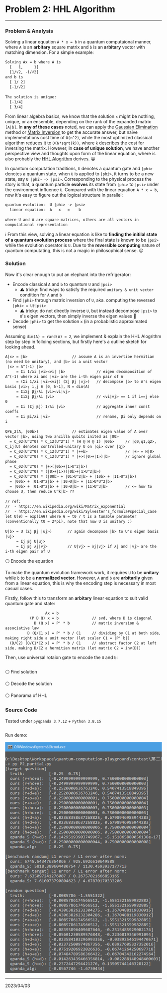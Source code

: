 # Problem 2: HHL Algorithm

----

### Problem & Analysis

Solving a linear equation `A * x = b` in a quantum computaional manner, where `A` is an **arbitary** square matrix and `b` is an **arbitary** vector with matching dimension. For a simple example:

```
Solving Ax = b where A is
  [   1,     1]
  [1/√2, -1/√2]
and b is
  [ 1/ 2]
  [-1/√2]

The solution is unique:
  [-1/4]
  [ 3/4]
```

From linear algebra basics, we know that the solution `x` might be nothing, unique, or an ensemble, depending on the rank of the expanded matrix `[A|b]`. In **any of these cases** noted, we can apply the [Gaussian Elimination](https://en.wikipedia.org/wiki/Gaussian_elimination) method or [Matrix Inversion](https://en.wikipedia.org/wiki/Invertible_matrix) to get the accurate answer, but naive implementations cost time of `O(n^2)`, while the most optimized classical algorithm reduces it to `O(N*sqrt(k))`, where `k` describes the cost for inversing the matrix. However, in **case of unique solution**, we have another perspective view and thoughts upon form of the linear equation, where is also probably the [HHL Alogrithm](https://arxiv.org/abs/0811.3171) derives. 😀

In quantum computation traditions, `U` denotes a quantum gate and `|phi>` denotes a quantum state, when `U` is applied to `|phi>`, it turns to be a new state, say `U |phi> -> |psi>`. Corresponding to the physical process the story is that, a quantum particle **evolves** its state from `|phi>` to `|psi>` under the environment influence `U`. Compared with the linear equation `A * x = b`, now it's easy to figure out the logical structure in parallel:

```
quantum evolution:  U |phi> -> |psi>
  linear equation:  A   x   =    b

where U and A are square matrices, others are all vectors in computational representation
```

ℹ From this view, solving a linear equation is like to **finding the initilal state of a quantum evolution process** where the final state is known to be `|psi>` while the evolution operator is `U`. Due to the **reversible computing** nature of quantum computating, this is not a magic in philosophical sense. 😉


### Solution

Now it's clear enough to put an elephant into the refrigerator:

  - Encode classical `A` and `b` to quantum `U` and `|psi>`
    - ⚠ tricky: find ways to satisfy the required `unitary & unit vector` condition for `A` and `b`
  - Find `|phi>` through matrix inversion of `U`, aka. computing the reversed `|phi> = U†|psi>`
    - ⚠ tricky: do not directly inverse `U`, but instead decompose `|psi>` to `U`'s eigen vectors, then simply inverse the eigen values 🥴
  - Decode `|phi>` to get the solution `x` (in a probablistic approximated sense)

Assuming `dim(A) = rand(A) = 2`, we implement & explain the HHL Alogrithm step by step in folloing sections, but firstly here's a outline sketch for looking ahead.

```
A|x> = |b>                    // assume A is an invertibe hermitian (no need be unitary), and |b> is a unit vector
 |x> = A^(-1) |b>
     = Σi 1/λi |vi><vi| |b>              // eigen decomposition of A^(-1) where λi and |vi> are the i-th eigen pair of A
     = (Σi 1/λi |vi><vi|) (Σj βj |vj>)   // decompose |b> to A's eigen basis |vi>; i,j ∈ [0, N-1], N = dim(A)
     = ΣiΣj βj/λi |vi><vi|vj>
     = ΣiΣj βj/λi |vi>                   // <vi|vj> == 1 if i==j else 0
     = Σi (Σj βj) 1/λi |vi>              // aggregate inner const coeffs
     = Σi βi/λi |vi>                     // rename, βi only depends on i

QPE_2(A, |00b>)               // estimates eigen value of A over vector |b>, using two ancilla qubits inited as |00>
  = C_02(U^2^0) * C_12(U^2^1) * (H @ H @ I) |00b>     // |q0,q1,q2>, C_ij(U) denotes controlled-unitary U on |qi> over |qj>
  = C_02(U^2^0) * C_12(U^2^1) * |++b>                 // |+> = H|0> 
  = C_02(U^2^0) * C_12(U^2^1) * |+>(|0>+|1>)|b>       // ignore global phase
  = C_02(U^2^0) * |+>(|0b>+|1>U^2|b>)
  = C_02(U^2^0) * (|0>+|1>)(|0b>+|1>U^2|b>)
  = C_02(U^2^0) * (|00b> + |01>U^2|b> + |10b> + |11>U^2|b>)
  = |00b> + |01>U^2|b> + |10>U|b> + |11>U*U^2|b>
  = |00b> + |01>U^2|b> + |10>U|b> + |11>U^3|b>        // <= how to choose U, then reduce U^k|b> ??

// ref:
//  - https://en.wikipedia.org/wiki/Matrix_exponential
//  - https://en.wikipedia.org/wiki/Sylvester's_formula#special_case
let U(θ) = exp(iAθ) where θ = t0 / t is a tunable parameter (conventionally t0 = 2*pi), note that now U is unitary :)

U|b> = U (Σj βj |uj>)       // again decompose |b> to U's eigen basis |uj>
     = Σj βj U|uj>
     = Σj βj λj|vj>         // U|vj> = λj|vj> if λj and |vj> are the i-th eigen pair of U

```

⚪ Encode the equation

To make the quantum evolution framework work, it requires `U` to be **unitary** while `b` to be a **normalized vector**. However, `A` and `b` are **arbitarily** given from a linear equation, this is why the encoding step is necessary in most casual cases.  

Firstly, follow this to transform an **arbitary** linear equation to suit valid quantum gate and state:

```
                  Ax = b
           (P D Q) x = b               // svd, where D is diagonal
             D (Q x) = P' * b          // matrix inversion & associative law
          D (Q/C1 x) = P' * b / C1     // dividing by C1 at both side, making right side a unit vector (let scalar C1 = |P' b|)
  (D/C2) (Q/C1*C2 x) = P' * b / C1     // abstract factor C2 at left side, making D/C2 a hermitian matrix (let matrix C2 = inv(D))
```

Then, use universal rotaion gate to encode the `U` and `b`:

```
```

⚪ Find solution


⚪ Decode the solution


⚪ Panorama of HHL


### Source Code

Tested under `pyqpanda 3.7.12` + `Python 3.8.15`

```python
```

Run demo:

![P2.png](P2.png)

----
2023/04/03
